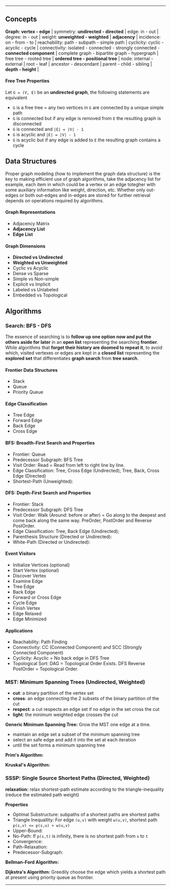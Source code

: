***

Concepts
--------
**Graph: vertex - edge** |
symmetry: **undirected - directed** |
edge: in - out |
degree: in - out |
weight: **unweighted - weighted** |
**adjacency** |
incidence: on - from - to |
reachability: path - subpath - simple path |
cyclicity: cyclic - acyclic - cycle |
connectivity: isolated - connected - strongly connected - **connected component** |
complete graph - bipartite graph - hypergraph |
free tree - rooted tree |
**ordered tree - positional tree** |
node: internal - external |
root - leaf |
ancestor - descendant | 
parent - child - sibling |
**depth - height** |

#### Free Tree Properties
Let `G = (V, E)` be an **undirected graph**, the following statements are equivalent

* `G` is a free tree = any two vertices in `G` are connected by a unique simple path
* `G` is connected but if any edge is removed from `E` the resulting graph is disconnected
* `G` is connected and `|E| = |V| - 1`
* `G` is acyclic and `|E| = |V| - 1`
* `G` is acyclic but if any edge is added to `E` the resulting graph contains a cycle


Data Structures
---------------
Proper graph modeling (how to implement the graph data structure) is the key to making efficient use of graph algorithms, take the adjacency list for example, each item in which could be a vertex or an edge totegher with some auxiliary information like weight, direction, etc. Whether only out-edges or both out-edges and in-edges are stored for further retrieval depends on operations required by algorithms.

#### Graph Representations
* Adjacency Matrix
* **Adjacency List**
* **Edge List**

#### Graph Dimensions
* **Directed vs Undirected**
* **Weighted vs Unweighted**
* Cyclic vs Acyclic
* Dense vs Sparse
* Simple vs Non-simple
* Explicit vs Implicit
* Labeled vs Unlabeled
* Embedded vs Topological


Algorithms
----------

### Search: BFS - DFS
The essence of searching is to **follow up one option now and put the others aside for later** in an **open list** representing the searching **frontier**. While algorithms that **forget their history are doomed to repeat it**, to avoid which, visited vertexes or edges are kept in a **closed list** representing the **explored set** that differentiates **graph search** from **tree search**.

#### Frontier Data Structures
* Stack
* Queue
* Priority Queue

#### Edge Classification
* Tree Edge
* Forward Edge
* Back Edge
* Cross Edge

#### BFS: Breadth-First Search and Properties
* Frontier: Queue
* Predecessor Subgraph: BFS Tree
* Visit Order: Read = Read from left to right line by line.
* Edge Classification: Tree, Cross Edge (Undirected); Tree, Back, Cross Edge (Directed)
* Shortest-Path (Unweighted):

#### DFS: Depth-First Search and Properties
* Frontier: Stack
* Predecessor Subgraph: DFS Tree
* Visit Order: Walk (Around: before or after) = Go along to the deepest and come back along the same way. PreOrder, PostOrder and Reverse PostOrder.
* Edge Classification: Tree, Back Edge (Undirected);
* Parenthesis Structure (Directed or Undirected):
* White-Path (Directed or Undirected):

#### Event Visitors
* Initialize Vertices (optional)
* Start Vertex (optional)
* Discover Vertex
* Examine Edge
* Tree Edge
* Back Edge
* Forward or Cross Edge
* Cycle Edge
* Finish Vertex
* Edge Relaxed
* Edge Minimized

#### Applications
* Reachability: Path Finding
* Connectivity: CC (Connected Component) and SCC (Strongly Connected Component)
* Cyclicity: Acyclic = No back edge in DFS Tree
* Topological Sort: DAG = Topological Order Exists. DFS Reverse PostOrder = Topological Order.


### MST: Minimum Spanning Trees (Undirected, Weighted)
* **cut**: a binary partition of the vertex set
* **cross**: an edge connecting the 2 subsets of the binary partition of the cut
* **respect**: a cut respects an edge set if no edge in the set cross the cut
* **light**: the minimum weighted edge crosses the cut

**Generic Minimum Spanning Tree:** Grow the MST one edge at a time.

* maintain an edge set a subset of the minimum spanning tree
* select an safe edge and add it into the set at each iteration
* until the set forms a minimum spanning tree


**Prim's Algorithm:**

**Kruskal's Algorithm:**



### SSSP: Single Source Shortest Paths (Directed, Weighted)
**relaxation:** relax shortest-path estimate according to the triangle-inequality (reduce the estimated path weight)

**Properties**

* Optimal Substructure: subpaths of a shortest paths are shortest paths
* Triangle Inequallity: For edge `(u,v)` with weight `w(u,v)`, shortest path `p(s,v) <= p(s,u) + w(u,v)`
* Upper-Bound:
* No-Path: If `p(s,t)` is infinity, there is no shortest path from `s` to `t`
* Convergence:
* Path-Relaxation:
* Predecessor-Subgraph:

**Bellman-Ford Algorithm:** 

**Dijkstra's Algorithm:** Greedily choose the edge which yields a shortest path at present using priority queue as frontier.

***
